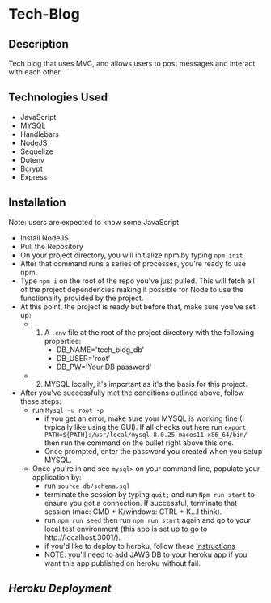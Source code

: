 # Tech-Blog
  
## Description
Tech blog that uses MVC, and  allows users to post messages and interact with each other.

## Technologies Used 
* JavaScript
* MYSQL
* Handlebars
* NodeJS
* Sequelize
* Dotenv
* Bcrypt
* Express

## Installation
Note: users are expected to know some JavaScript

* Install NodeJS
* Pull the Repository
* On your project directory, you will initialize npm by typing ```npm init```
* After that command runs a series of processes, you're ready to use npm.
* Type ```npm i``` on the root of the repo you've just pulled. This will fetch all of the project dependencies making it possible for Node to use the functionality provided by the project. 
* At this point, the project is ready but before that, make sure you've set up:
    * 1. A ```.env``` file at the root of the project directory with the following properties:
            * DB_NAME='tech_blog_db'
            * DB_USER='root'
            * DB_PW='Your DB password'
    * 2. MYSQL locally, it's important as it's the basis for this project.
* After you've successfully met the conditions outlined above, follow these steps:
    * run ```Mysql -u root -p```
        * if you get an error, make sure your MYSQL is working fine (I typically like using the GUI). If all checks out here
          run ```export PATH=${PATH}:/usr/local/mysql-8.0.25-macos11-x86_64/bin/``` then run the command on the bullet right above this one.
        * Once prompted, enter the password you created when you setup MYSQL. 
    * Once you're in and see ```mysql>``` on your command line, populate your application by:
        * run ```source db/schema.sql```
        * terminate the session by typing ```quit;``` and run ```Npm run start``` to ensure you got a connection. If successful, terminate that session (mac: CMD + K/windows: CTRL + K...I think).
        * run ```npm run seed``` then run ```npm run start``` again and go to your local test environment (this app is set up to go to http://localhost:3001/).
        * if you'd like to deploy to heroku, follow these [Instructions](https://devcenter.heroku.com/articles/git)
        * NOTE: you'll need to add JAWS DB to your heroku app if you want this app published on heroku without fail.


## **_Heroku Deployment_**  


